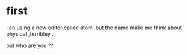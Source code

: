# first
i an using a new editor called atom ,but the name make me think about physical ,terribley .

but who are you ??
